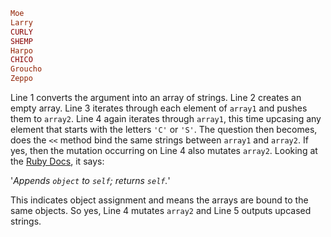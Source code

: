 ```ruby
Moe
Larry
CURLY
SHEMP
Harpo
CHICO
Groucho
Zeppo
```
Line 1 converts the argument into an array of strings.  Line 2 creates an empty array.  Line 3 iterates through each element of `array1` and pushes them to `array2`.  Line 4 again iterates through `array1`, this time upcasing any element that starts with the letters `'C'` or `'S'`.  The question then becomes, does the `<<` method bind the same strings between `array1` and `array2`.  If yes, then the mutation occurring on Line 4 also mutates `array2`.  Looking at the [Ruby Docs](https://docs.ruby-lang.org/en/master/Array.html#method-i-3C-3C), it says:
  
  '*Appends `object` to `self`; returns `self`.*'

This indicates object assignment and means the arrays are bound to the same objects.  So yes, Line 4 mutates `array2` and Line 5 outputs upcased strings.
